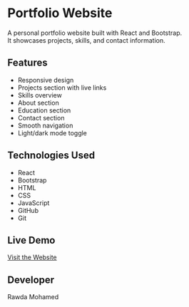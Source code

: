 # Portfolio Website

A personal portfolio website built with React and Bootstrap.  
It showcases projects, skills, and contact information.

## Features

- Responsive design  
- Projects section with live links  
- Skills overview  
- About section  
- Education section  
- Contact section  
- Smooth navigation  
- Light/dark mode toggle  

## Technologies Used

- React  
- Bootstrap  
- HTML  
- CSS  
- JavaScript  
- GitHub
- Git  

## Live Demo

[Visit the Website](https://rawdamohamed2.github.io/CodeAlpha_portfoliowebsite/)

## Developer

Rawda Mohamed  


